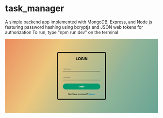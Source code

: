 # task_manager

A simple backend app implemented with MongoDB, Express, and Node js featuring password hashing using bcryptjs and JSON web tokens for authorization
To run, type "npm run dev" on the terminal

![](frontend/public/img/demo.png?raw=true)
